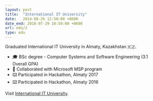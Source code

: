 ```yaml
---
layout: post
title:  "International IT University"
date:   2014-08-26 12:50:00 +0600
date_end: 2018-07-29 10:50:00 +0600
url: edu/2
type: edu
---
```

Graduated International IT University in Almaty, Kazakhstan 🇰🇿.
  - 🎓 BSc degree - Computer Systems and Software Engineering (3.1 Overall GPA)
  - 💾 Collaborated with Microsoft MSP program
  - ⌨️ Participated in Hackathon, Almaty 2017
  - ⌨️ Participated in Hackathon, Almaty 2016

Visit [International IT University][iitu].

[iitu]: http://www.iitu.kz/
